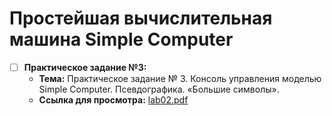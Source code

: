 # Простейшая вычислительная машина Simple Computer
- [ ] **Практическое задание №3:**
    - **Тема:** Практическое задание № 3. Консоль управления моделью Simple Computer. Псевдографика. «Большие символы».
    - **Ссылка для просмотра:** [lab02.pdf](https://eios.sibsutis.ru/pluginfile.php/247897/mod_assign/introattachment/0/lab03.pdf)
